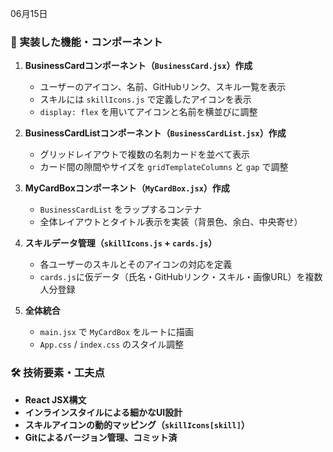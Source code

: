 06月15日

### 🔧 実装した機能・コンポーネント

1. **BusinessCardコンポーネント（`BusinessCard.jsx`）作成**

   * ユーザーのアイコン、名前、GitHubリンク、スキル一覧を表示
   * スキルには `skillIcons.js` で定義したアイコンを表示
   * `display: flex` を用いてアイコンと名前を横並びに調整

2. **BusinessCardListコンポーネント（`BusinessCardList.jsx`）作成**

   * グリッドレイアウトで複数の名刺カードを並べて表示
   * カード間の隙間やサイズを `gridTemplateColumns` と `gap` で調整

3. **MyCardBoxコンポーネント（`MyCardBox.jsx`）作成**

   * `BusinessCardList` をラップするコンテナ
   * 全体レイアウトとタイトル表示を実装（背景色、余白、中央寄せ）

4. **スキルデータ管理（`skillIcons.js` + `cards.js`）**

   * 各ユーザーのスキルとそのアイコンの対応を定義
   * `cards.js`に仮データ（氏名・GitHubリンク・スキル・画像URL）を複数人分登録

5. **全体統合**

   * `main.jsx` で `MyCardBox` をルートに描画
   * `App.css` / `index.css` のスタイル調整

### 🛠 技術要素・工夫点

* **React JSX構文**
* **インラインスタイルによる細かなUI設計**
* **スキルアイコンの動的マッピング（`skillIcons[skill]`）**
* **Gitによるバージョン管理、コミット済**
